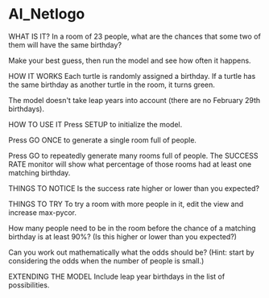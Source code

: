 # AI_Netlogo
WHAT IS IT?
In a room of 23 people, what are the chances that some two of them will have the same birthday?

Make your best guess, then run the model and see how often it happens.

HOW IT WORKS
Each turtle is randomly assigned a birthday. If a turtle has the same birthday as another turtle in the room, it turns green.

The model doesn't take leap years into account (there are no February 29th birthdays).

HOW TO USE IT
Press SETUP to initialize the model.

Press GO ONCE to generate a single room full of people.

Press GO to repeatedly generate many rooms full of people. The SUCCESS RATE monitor will show what percentage of those rooms had at least one matching birthday.

THINGS TO NOTICE
Is the success rate higher or lower than you expected?

THINGS TO TRY
To try a room with more people in it, edit the view and increase max-pycor.

How many people need to be in the room before the chance of a matching birthday is at least 90%? (Is this higher or lower than you expected?)

Can you work out mathematically what the odds should be? (Hint: start by considering the odds when the number of people is small.)

EXTENDING THE MODEL
Include leap year birthdays in the list of possibilities.
